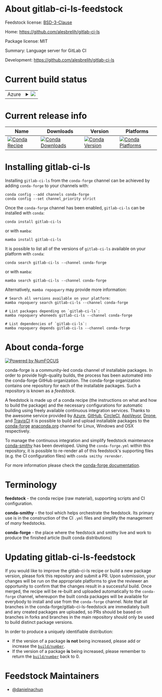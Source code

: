 About gitlab-ci-ls-feedstock
============================

Feedstock license: [BSD-3-Clause](https://github.com/conda-forge/gitlab-ci-ls-feedstock/blob/main/LICENSE.txt)

Home: https://github.com/alesbrelih/gitlab-ci-ls

Package license: MIT

Summary: Language server for GitLab CI

Development: https://github.com/alesbrelih/gitlab-ci-ls

Current build status
====================


<table>
    
  <tr>
    <td>Azure</td>
    <td>
      <details>
        <summary>
          <a href="https://dev.azure.com/conda-forge/feedstock-builds/_build/latest?definitionId=23190&branchName=main">
            <img src="https://dev.azure.com/conda-forge/feedstock-builds/_apis/build/status/gitlab-ci-ls-feedstock?branchName=main">
          </a>
        </summary>
        <table>
          <thead><tr><th>Variant</th><th>Status</th></tr></thead>
          <tbody><tr>
              <td>linux_64</td>
              <td>
                <a href="https://dev.azure.com/conda-forge/feedstock-builds/_build/latest?definitionId=23190&branchName=main">
                  <img src="https://dev.azure.com/conda-forge/feedstock-builds/_apis/build/status/gitlab-ci-ls-feedstock?branchName=main&jobName=linux&configuration=linux%20linux_64_" alt="variant">
                </a>
              </td>
            </tr><tr>
              <td>osx_64</td>
              <td>
                <a href="https://dev.azure.com/conda-forge/feedstock-builds/_build/latest?definitionId=23190&branchName=main">
                  <img src="https://dev.azure.com/conda-forge/feedstock-builds/_apis/build/status/gitlab-ci-ls-feedstock?branchName=main&jobName=osx&configuration=osx%20osx_64_" alt="variant">
                </a>
              </td>
            </tr><tr>
              <td>win_64</td>
              <td>
                <a href="https://dev.azure.com/conda-forge/feedstock-builds/_build/latest?definitionId=23190&branchName=main">
                  <img src="https://dev.azure.com/conda-forge/feedstock-builds/_apis/build/status/gitlab-ci-ls-feedstock?branchName=main&jobName=win&configuration=win%20win_64_" alt="variant">
                </a>
              </td>
            </tr>
          </tbody>
        </table>
      </details>
    </td>
  </tr>
</table>

Current release info
====================

| Name | Downloads | Version | Platforms |
| --- | --- | --- | --- |
| [![Conda Recipe](https://img.shields.io/badge/recipe-gitlab--ci--ls-green.svg)](https://anaconda.org/conda-forge/gitlab-ci-ls) | [![Conda Downloads](https://img.shields.io/conda/dn/conda-forge/gitlab-ci-ls.svg)](https://anaconda.org/conda-forge/gitlab-ci-ls) | [![Conda Version](https://img.shields.io/conda/vn/conda-forge/gitlab-ci-ls.svg)](https://anaconda.org/conda-forge/gitlab-ci-ls) | [![Conda Platforms](https://img.shields.io/conda/pn/conda-forge/gitlab-ci-ls.svg)](https://anaconda.org/conda-forge/gitlab-ci-ls) |

Installing gitlab-ci-ls
=======================

Installing `gitlab-ci-ls` from the `conda-forge` channel can be achieved by adding `conda-forge` to your channels with:

```
conda config --add channels conda-forge
conda config --set channel_priority strict
```

Once the `conda-forge` channel has been enabled, `gitlab-ci-ls` can be installed with `conda`:

```
conda install gitlab-ci-ls
```

or with `mamba`:

```
mamba install gitlab-ci-ls
```

It is possible to list all of the versions of `gitlab-ci-ls` available on your platform with `conda`:

```
conda search gitlab-ci-ls --channel conda-forge
```

or with `mamba`:

```
mamba search gitlab-ci-ls --channel conda-forge
```

Alternatively, `mamba repoquery` may provide more information:

```
# Search all versions available on your platform:
mamba repoquery search gitlab-ci-ls --channel conda-forge

# List packages depending on `gitlab-ci-ls`:
mamba repoquery whoneeds gitlab-ci-ls --channel conda-forge

# List dependencies of `gitlab-ci-ls`:
mamba repoquery depends gitlab-ci-ls --channel conda-forge
```


About conda-forge
=================

[![Powered by
NumFOCUS](https://img.shields.io/badge/powered%20by-NumFOCUS-orange.svg?style=flat&colorA=E1523D&colorB=007D8A)](https://numfocus.org)

conda-forge is a community-led conda channel of installable packages.
In order to provide high-quality builds, the process has been automated into the
conda-forge GitHub organization. The conda-forge organization contains one repository
for each of the installable packages. Such a repository is known as a *feedstock*.

A feedstock is made up of a conda recipe (the instructions on what and how to build
the package) and the necessary configurations for automatic building using freely
available continuous integration services. Thanks to the awesome service provided by
[Azure](https://azure.microsoft.com/en-us/services/devops/), [GitHub](https://github.com/),
[CircleCI](https://circleci.com/), [AppVeyor](https://www.appveyor.com/),
[Drone](https://cloud.drone.io/welcome), and [TravisCI](https://travis-ci.com/)
it is possible to build and upload installable packages to the
[conda-forge](https://anaconda.org/conda-forge) [anaconda.org](https://anaconda.org/)
channel for Linux, Windows and OSX respectively.

To manage the continuous integration and simplify feedstock maintenance
[conda-smithy](https://github.com/conda-forge/conda-smithy) has been developed.
Using the ``conda-forge.yml`` within this repository, it is possible to re-render all of
this feedstock's supporting files (e.g. the CI configuration files) with ``conda smithy rerender``.

For more information please check the [conda-forge documentation](https://conda-forge.org/docs/).

Terminology
===========

**feedstock** - the conda recipe (raw material), supporting scripts and CI configuration.

**conda-smithy** - the tool which helps orchestrate the feedstock.
                   Its primary use is in the construction of the CI ``.yml`` files
                   and simplify the management of *many* feedstocks.

**conda-forge** - the place where the feedstock and smithy live and work to
                  produce the finished article (built conda distributions)


Updating gitlab-ci-ls-feedstock
===============================

If you would like to improve the gitlab-ci-ls recipe or build a new
package version, please fork this repository and submit a PR. Upon submission,
your changes will be run on the appropriate platforms to give the reviewer an
opportunity to confirm that the changes result in a successful build. Once
merged, the recipe will be re-built and uploaded automatically to the
`conda-forge` channel, whereupon the built conda packages will be available for
everybody to install and use from the `conda-forge` channel.
Note that all branches in the conda-forge/gitlab-ci-ls-feedstock are
immediately built and any created packages are uploaded, so PRs should be based
on branches in forks and branches in the main repository should only be used to
build distinct package versions.

In order to produce a uniquely identifiable distribution:
 * If the version of a package **is not** being increased, please add or increase
   the [``build/number``](https://docs.conda.io/projects/conda-build/en/latest/resources/define-metadata.html#build-number-and-string).
 * If the version of a package **is** being increased, please remember to return
   the [``build/number``](https://docs.conda.io/projects/conda-build/en/latest/resources/define-metadata.html#build-number-and-string)
   back to 0.

Feedstock Maintainers
=====================

* [@danielnachun](https://github.com/danielnachun/)


